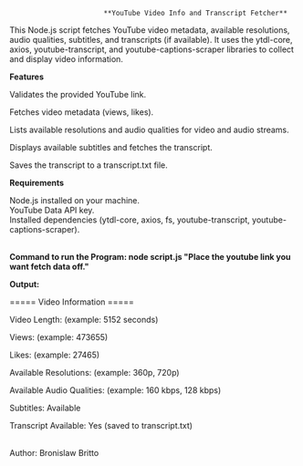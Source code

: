                            **YouTube Video Info and Transcript Fetcher**


This Node.js script fetches YouTube video metadata, available resolutions, audio qualities, subtitles, and transcripts (if available). It uses the ytdl-core, axios, youtube-transcript, and youtube-captions-scraper libraries to collect and display video information.

**Features**

Validates the provided YouTube link.

Fetches video metadata (views, likes).

Lists available resolutions and audio qualities for video and audio streams.

Displays available subtitles and fetches the transcript.

Saves the transcript to a transcript.txt file.
<br>

**Requirements**
<br>

Node.js installed on your machine.<br>
YouTube Data API key.<br>
Installed dependencies (ytdl-core, axios, fs, youtube-transcript, youtube-captions-scraper).<br><br>

**Command to run the Program: node script.js "Place the youtube link you want fetch data off."**<br>

**Output:**

===== Video Information =====

Video Length: (example: 5152 seconds)

Views: (example: 473655)

Likes: (example: 27465)

Available Resolutions: (example: 360p, 720p)

Available Audio Qualities: (example: 160 kbps, 128 kbps)

Subtitles: Available

Transcript Available: Yes (saved to transcript.txt)
<br><br>

Author: Bronislaw Britto



